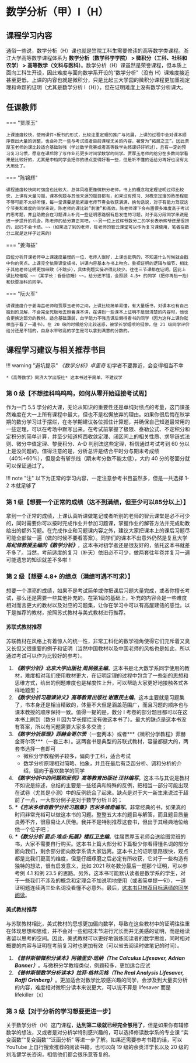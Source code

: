 # 数学分析（甲）Ⅰ（H）

## 课程学习内容

通俗一些说，数学分析（H）课也就是竺院工科生需要修读的高等数学类课程。浙江大学高等数学课程体系为 **数学分析（数学科学学院） > 微积分（工科、社科和农学） > 高等数学（文科与医科）**。数学分析（H）课虽然是荣誉课程，但本质上面向工科生开设，因此难度与面向数学系开设的“数学分析”（没有 H）课难度接近甚至更低，上课的内容也就是微积分，只是比起三大学园的微积分课程更加重视定理和命题的证明（尤其是数学分析 Ⅰ（H）），但在证明难度上没有数学分析课大。

## 任课教师

=== "贾厚玉"

    上课速度较快，使用课件+板书的形式，比较注重定理的推广与拓展，上课的过程中会对课本顺序做出大量的调整，也会补充一些与考试或者目前课程无关的内容，被誉为“拓展之王”。因此贾厚玉老师的课比较适合基础较强（学过数学竞赛或者高等数学先修课好好听过），且有一定的预习复习习惯，愿意在课后除了写作业花更多时间学数学的同学。贾厚玉老师的给分在多数同学看来是比较好的，尤其是中档同学会把你的绩点变得好看一些，但是听不懂的话给分再好也没有太大用处了。

=== "陈锦辉"

    课程速度较快同时强度也比较大，总体风格更像微积分老师。书上的概念和定理证明过得比较快，上课有大量习题，课本例题与其他来源的题目都有，如果没有预习、对概念定理的熟悉程度不够可能不太好听懂，每一堂课要是能紧跟老师节奏会收获满满，换句话说，对于有能力驾驭这个节奏和难度的同学来说，陈老师的课比较“刺激”和高效。陈老师课下会布置很多难度高于考试的思考题，并且助教会在习题课上补充一些证明思路很有启发性的习题，对于高分段同学来说是进一步提升的机会。陈老师的给分算正常吧，~~另一位上过辉爷数分二的学长表示辉爷还是很捞的，起码不会卡绩。~~（如果选了别的老师，陈老师的智云课堂可以作为复习课使用，笔者在数分二就是这样子过来的）

=== "姜海益"

    四位分析开课老师中上课速度最慢的一位，老师人很好，上课也挺萌的，不知道什么时候就会戳中你的笑点。上课完全依靠课堂板书，讲课内容基本与书上吻合。重视证明的逻辑与细节，相比于其他老师证明更加细致（不跳步），具体例题实操讲得比较少。往往三节课都在证明，因此上课比较催眠 ~~（某学长：昏昏欲睡）~~。给分还不错，会照顾 4.5+ 的同学（把你再抬一抬）和快要挂科的同学。

=== "阮火军"
  
    讲课速度介于姜海益老师和贾厚玉老师之间，上课比较简单易懂，有大量板书，对课本也有自己独到的见解，不会完全死板地去照着课本讲，在讲到一些课本上证明不是很清楚的内容时，他也会更换这部分的教材。适合基础薄弱，自学能力不强且课后懒得看书的同学（因为这样上课你就相当于看了一遍书）。在 20 级的时候给分比较迷惑，被学长学姐喷的挺惨，但 21 级同学评价给分还是不错的，自身水平较高的学生是可以拿到满意的分数的。

## 课程学习建议与相关推荐书目

!!! warning "避坑提示"
    *《数学分析》卓里奇* 初学者不要靠近，会变得相当不幸

    *《高等数学》同济大学出版社* 这本书过于简单，不建议学

### 第 0 级【不想挂科呜呜呜，如何从零开始迎接考试周】
作为一门 5.5 学分的大课，无论从知识的重要性还是单纯对绩点的考量，这门课虽然难度在大一上所有课程中最大，但也不是松懈放弃的理由。如果你很后悔在秋学期的数分学习过于摆烂，在冬学期建议各位抓住计算题，并确保自己知道最常用的一些定理，可以在考场中默写出来。在考试前掌握了极限、泰勒公式、不定积分和定积分的简单计算，并至少知道柯西收敛定理、闭区间上的相关性质、求导链式法则、微分中值定理、黎曼积分、A-D 判别法这些定理，相信通过考试考到 60 分以上是没问题的。值得注意的是，分析总评是结合平时分与期末考成绩（40%+60%），但是会有斩杀线（期末考分数不能太低），大约 40 分的卷面分就可以保证通过了。

!!! note "注"
    以下为正常的学习内容，一定注意参考书目虽然多，但是一共选择 1-2 本就足够了

### 第 1 级【想要一个正常的成绩（达不到满绩，但至少可以85分以上）】
拿到一个正常的成绩，上课认真听课做笔记或者听别的老师的智云课堂是必不可少的，同时需要你可以按时完成作业并参加习题课，掌握作业的解答方法并完成助教给出的额外习题。在完成作业和习题课内容之外，建议大家把课本上的课后习题尽可能全部做一遍（做的时候不要看答案）。同学们的课本不出意外仍然是复旦大学***陈纪修教授主编的《数学分析》***，这本书对初学者还是很友好的，依托这本书就差不多了。当然，考前适度的复习（补天）依旧必不可少，做两套往年卷并复习一遍可能遗忘的知识就差不多啦！

### 第 2 级【想要 4.8+ 的绩点（满绩可遇不可求）】
想要一个漂亮的成绩，如果不是考试简单或你把课后习题大量完成，或者你擅长考试，那么还是需要一些其他补充的。在第1级的基础上，补充的内容会是一些难度相对而言更大的教材以及对应的习题集，让你在学习中可以有高屋建瓴的感觉。以下是推荐的教材，按照苏式教材与美式教材进行推荐。

#### 苏联式教材推荐
苏联教材在风格上有着惊人的统一性，非常工科化的数学视角使得它们充斥着又臭又长但又很重要的例子和证明（当然中国教材以及中国老师的风格也是如此，所以通过考试可以作为比较好的参考）。

1. ***《数学分析》北京大学出版社 周民强主编***。这本书是北大数学系同学使用的教材，难度相对我们使用教材更大，在证明定理的过程中包含了一些新的思想和思维方式，给出的例题难度也是梯度性上升，可以帮助大家更好地接触各式各样地题型；
2. ***《数学分析习题课讲义》高等教育出版社 谢惠民主编***。这本主要就是习题集了，书本身还是相当精致的，体量不大但是涵盖范围广，而且习题的顺序也与课本教授的顺序保持一致。值得一提的是，数分 Ⅰ 考卷的部分题目都可以在这本书上刷到（数分 Ⅱ 因为学长摆烂没有做这本书了）。最大的缺点是这本书没有答案，所以有问题需要大家多多交流；
3. ***《数学分析原理》菲赫金哥尔茨***（一套两本）或者***《微积分学教程》菲赫金哥尔茨***（一套三本）。这两套书是典型的苏联式教材，容量都挺大的，两套书选择一套即可
    - 微积分学教程例子较多，偏向于工科，适合考试
    - 数学分析原理相对简略、抽象，并且在最后有泛函分析、调和分析的介绍，偏向于喜欢数学的同学
4. ***《数学分析中的问题和反例》高等教育出版社 汪林编写***。这本书与其说是教材不如说是综述，总结的主要是一些经典和特殊的反例，把相当一部分可能出现在试卷（尤其是小测）中的反例统合了起来。缺点是对于大一新生来说过于超前了一点，一大部分例子是对于数学分析 Ⅱ 的；
5. ***\*《吉米多维奇数学分析习题集》吉米多维奇编写***。非常经典的书，如果真的时间非常充裕可以做这本书的习题。整整五大本的题目与解答，而且题目质量良莠不齐，很容易让人厌倦。我并不是特别推荐这套书，但出于其经典地位给他一个位子吧；
6. ***\*《数分分析 要点·难点·拓展》楼红卫主编***。往届贾厚玉老师会送给图灵班的书，大家不需要自行购买。这本书上篇大部分和下篇极少你看得懂名词的部分面向我们，剩余部分面向数学系请大家远离。这本书上的证明思路很快，观点都是比我们更高的维度，但是仔细琢磨之后必定有所收获，它对于一些构造有独特的想法，很有启发意义，比如 2021 秋冬数分最后一题那个证明，可以参考例 4.1 和例 23.5 的思路。另外，这本书可能默认读者是数学系的学生，对于一些我们不涉及的概念和定理会不加说明地使用（或者简单提一句），一道证明题连续两三处名词没看懂不必意外。最后，<u>这本书只推荐目标满绩的同学阅读</u>。

#### 美式教材推荐
与苏联教材相比，美式教材的思想更加偏向数学，导致在这些教材中的证明往往重在体现思想和思维，并不会对一些细枝末节进行冗长而并无美感的证明，而是给读者留以思考的空间。因此，美式教材可以更好地锻炼阅读者的数学思维，同时相对概要的内容与证明在考前复习时也更加有效（可以省去阅读时做笔记的时间）。

1. ***《普林斯顿微积分读本》阿德里安·班纳（The Calculus Lifesaver, Adrian Banner）***。与微积分学教程类似，例题较多，更加适合应试
2. ***《普林斯顿数学分析读本》拉菲·格林贝格（The Real Analysis Lifesaver, Raffi Grinberg）***。更加适合对数学比较感兴趣的同学，会涉及到大量实分析的内容，难度相对微积分读本来说更大，可以说不算是 lifesaver 而是 lifekiller（x）

### 第 3 级【对于分析的学习想要更进一步】
关于数学分析（H）这门课程，**达到第二级就已经完全够用了**，但是如果你有辅修数学的想法，又或者是对分析学特别感兴趣的，可以选择修读数学系的专业课 “实变函数”“复变函数”“泛函分析” 等进一步了解。如果还需要参考书籍的话，可以 YouTube 上自行搜索推荐的阅读书籍，也可以向 19 级的余奥洋学长以及 20 级的刘泓健学长咨询，相信他们都会很乐意答复的。